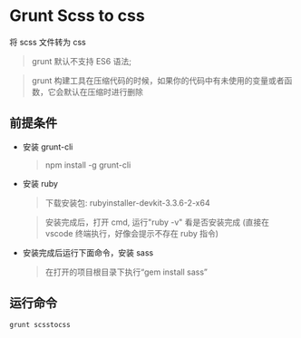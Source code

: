 # Grunt Scss to css

将 scss 文件转为 css

> grunt 默认不支持 ES6 语法;

> grunt 构建工具在压缩代码的时候，如果你的代码中有未使用的变量或者函数，它会默认在压缩时进行删除

## 前提条件

- 安装 grunt-cli

  > npm install -g grunt-cli

- 安装 ruby

  > 下载安装包: rubyinstaller-devkit-3.3.6-2-x64

  > 安装完成后，打开 cmd, 运行"ruby -v" 看是否安装完成 (直接在 vscode 终端执行，好像会提示不存在 ruby 指令)

- 安装完成后运行下面命令，安装 sass
  > 在打开的项目根目录下执行“gem install sass”

## 运行命令

```shell
grunt scsstocss
```
